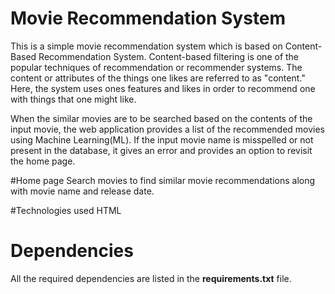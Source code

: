 # Movie Recommendation System
This is a simple movie recommendation system which is based on Content-Based Recommendation System.
Content-based filtering is one of the popular techniques of recommendation or recommender systems. The content or attributes of the things one likes are referred to as "content." Here, the system uses ones features and likes in order to recommend one with things that one might like.

When the similar movies are to be searched based on the contents of the input movie, the web application provides a list of the recommended movies using Machine Learning(ML).
If the input movie name is misspelled or not present in the database, it gives an error and provides an option to revisit the home page.

#Home page
Search movies to find similar movie recommendations along with movie name and release date.

#Technologies used
HTML

# Dependencies
All the required dependencies are listed in the **requirements.txt** file.
